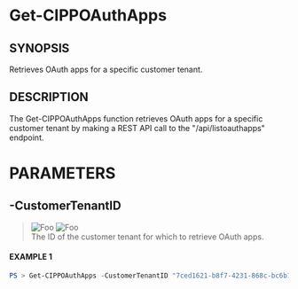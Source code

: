 # Get-CIPPOAuthApps
## SYNOPSIS
Retrieves OAuth apps for a specific customer tenant.
## DESCRIPTION
The Get-CIPPOAuthApps function retrieves OAuth apps for a specific customer tenant by making a REST API call to the "/api/listoauthapps" endpoint.
# PARAMETERS

## **-CustomerTenantID**
> ![Foo](https://img.shields.io/badge/Type-String-Blue?) ![Foo](https://img.shields.io/badge/Mandatory-TRUE-Red?) \
The ID of the customer tenant for which to retrieve OAuth apps.

 #### EXAMPLE 1
```powershell
PS > Get-CIPPOAuthApps -CustomerTenantID "7ced1621-b8f7-4231-868c-bc6b1a2f1778"
```

